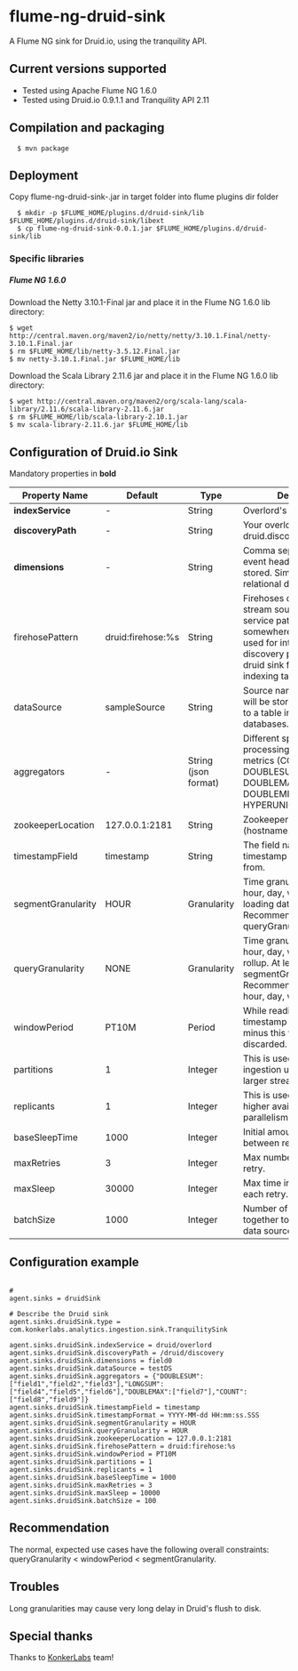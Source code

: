 flume-ng-druid-sink
===================

A Flume NG sink for Druid.io, using the tranquility API.


Current versions supported
--------------------------
- Tested using Apache Flume NG 1.6.0
- Tested using Druid.io 0.9.1.1 and Tranquility API 2.11


Compilation and packaging
-------------------------
```
  $ mvn package
```


Deployment
----------

Copy flume-ng-druid-sink-<version>.jar in target folder into flume plugins dir folder
```
  $ mkdir -p $FLUME_HOME/plugins.d/druid-sink/lib $FLUME_HOME/plugins.d/druid-sink/libext
  $ cp flume-ng-druid-sink-0.0.1.jar $FLUME_HOME/plugins.d/druid-sink/lib
```

### Specific libraries

##### Flume NG 1.6.0
Download the Netty 3.10.1-Final jar and place it in the Flume NG 1.6.0 lib directory:
```
$ wget http://central.maven.org/maven2/io/netty/netty/3.10.1.Final/netty-3.10.1.Final.jar
$ rm $FLUME_HOME/lib/netty-3.5.12.Final.jar
$ mv netty-3.10.1.Final.jar $FLUME_HOME/lib
```

Download the Scala Library 2.11.6 jar and place it in the Flume NG 1.6.0 lib directory:
```
$ wget http://central.maven.org/maven2/org/scala-lang/scala-library/2.11.6/scala-library-2.11.6.jar
$ rm $FLUME_HOME/lib/scala-library-2.10.1.jar
$ mv scala-library-2.11.6.jar $FLUME_HOME/lib
```


Configuration of Druid.io Sink
------------------------------
Mandatory properties in <b>bold</b>

| Property Name | Default | Type | Description |
| --------------| ------- | ---- | ----------- |
| <b>indexService</b> | - | String | Overlord's service name
| <b>discoveryPath</b> | - | String | Your overlord's druid.discovery.curator.path
| <b>dimensions</b> | - | String | Comma separated list with event headers you want to stored. Similar to columns in relational databases. 
| firehosePattern | druid&#58;firehose&#58;%s | String |  Firehoses describe the data stream source. Make up a service pattern, include %s somewhere in it. This will be used for internal service-discovery purposes, to help druid sink find Druid indexing tasks.
| dataSource | sampleSource | String | Source name where events will be stored. Very similar to a table in relational databases.
| aggregators | - | String (json format) | Different specifications of processing over available metrics (COUNT, DOUBLESUM, LONGSUM, DOUBLEMAX, LONGMAX, DOUBLEMIN, LONGMIN and HYPERUNIQUES).
| zookeeperLocation | 127.0.0.1&#58;2181 | String | Zookeeper location (hostname:port).
| timestampField | timestamp | String | The field name where event timestamp info is extracted from.
| segmentGranularity | HOUR | Granularity | Time granularity (minute, hour, day, week, month) for loading data at query time. Recommended, more than queryGranularity.
| queryGranularity | NONE | Granularity | Time granularity (minute, hour, day, week, month) for rollup. At least, less than segmentGranularity. Recommended: minute, hour, day, week, month.
| windowPeriod | PT10M | Period | While reading, events with timestamp older than now minus this value, will be discarded.
| partitions | 1 | Integer | This is used to scale ingestion up to handle larger streams.
| replicants | 1 | Integer | This is used to provide higher availability and parallelism for queries.
| baseSleepTime | 1000 | Integer | Initial amount of time to wait between retries.
| maxRetries | 3 | Integer | Max number of times to retry.
| maxSleep | 30000 | Integer | Max time in ms to sleep on each retry.
| batchSize | 1000 | Integer | Number of events to batch together to be send to our data source.


Configuration example
---------------------

```properties

#
agent.sinks = druidSink

# Describe the Druid sink
agent.sinks.druidSink.type = com.konkerlabs.analytics.ingestion.sink.TranquilitySink

agent.sinks.druidSink.indexService = druid/overlord
agent.sinks.druidSink.discoveryPath = /druid/discovery
agent.sinks.druidSink.dimensions = field0
agent.sinks.druidSink.dataSource = testDS
agent.sinks.druidSink.aggregators = {"DOUBLESUM":["field1","field2","field3"],"LONGSUM":["field4","field5","field6"],"DOUBLEMAX":["field7"],"COUNT":["field8","field9"]}
agent.sinks.druidSink.timestampField = timestamp
agent.sinks.druidSink.timestampFormat = YYYY-MM-dd HH:mm:ss.SSS
agent.sinks.druidSink.segmentGranularity = HOUR
agent.sinks.druidSink.queryGranularity = HOUR
agent.sinks.druidSink.zookeeperLocation = 127.0.0.1:2181
agent.sinks.druidSink.firehosePattern = druid:firehose:%s
agent.sinks.druidSink.windowPeriod = PT10M
agent.sinks.druidSink.partitions = 1
agent.sinks.druidSink.replicants = 1
agent.sinks.druidSink.baseSleepTime = 1000
agent.sinks.druidSink.maxRetries = 3
agent.sinks.druidSink.maxSleep = 10000
agent.sinks.druidSink.batchSize = 100
```


Recommendation
--------------
The normal, expected use cases have the following overall constraints: queryGranularity < windowPeriod < segmentGranularity.


Troubles
--------
Long granularities may cause very long delay in Druid's flush to disk.


Special thanks
--------------
Thanks to [KonkerLabs](http://www.konkerlabs.com/) team!